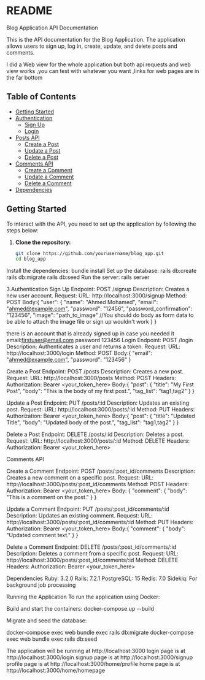 # README

 Blog Application API Documentation

This is the API documentation for the Blog Application. The application allows users to sign up, log in, create, update, and delete posts and comments.

I did a Web view for the whole application but both api requests and web view works ,you can test with whatever you want ,links for web pages are in the far bottom

## Table of Contents
- [Getting Started](#getting-started)
- [Authentication](#authentication)
  - [Sign Up](#sign-up)
  - [Login](#login)
- [Posts API](#posts-api)
  - [Create a Post](#create-a-post)
  - [Update a Post](#update-a-post)
  - [Delete a Post](#delete-a-post)
- [Comments API](#comments-api)
  - [Create a Comment](#create-a-comment)
  - [Update a Comment](#update-a-comment)
  - [Delete a Comment](#delete-a-comment)
- [Dependencies](#dependencies)

## Getting Started

To interact with the API, you need to set up the application by following the steps below:

1. **Clone the repository:**
   ```bash
   git clone https://github.com/yourusername/blog_app.git
   cd blog_app

Install the dependencies:
bundle install
Set up the database:
rails db:create
rails db:migrate
rails db:seed
Run the server:
rails server




3.Authentication
   Sign Up
Endpoint: POST /signup
Description: Creates a new user account.
Request:
URL: http://localhost:3000/signup
Method: POST
Body:{
  "user": {
    "name": "Ahmed Mohamed",
    "email": "ahmed@example.com",
    "password": "12456",
    "password_confirmation": "123456",
    "image": "path_to_image"
    //You should do body as form data to be able to attach the image file or sign up wouldn't work
  }
}

there is an account that is already signed up in case you needed it email:firstuser@email.com password 123456
Login
Endpoint: POST /login
Description: Authenticates a user and returns a token.
Request:
URL: http://localhost:3000/login
Method: POST
Body:{
  "email": "ahmed@example.com",
  "password": "123456"
}

Create a Post
Endpoint: POST /posts
Description: Creates a new post.
Request:
URL: http://localhost:3000/posts
Method: POST
Headers:
Authorization: Bearer <your_token_here>
Body:{
  "post": {
    "title": "My First Post",
    "body": "This is the body of my first post.",
    "tag_list": "tag1,tag2"
  }
}



Update a Post
Endpoint: PUT /posts/:id
Description: Updates an existing post.
Request:
URL: http://localhost:3000/posts/:id
Method: PUT
Headers:
Authorization: Bearer <your_token_here>
Body:{
  "post": {
    "title": "Updated Title",
    "body": "Updated body of the post.",
    "tag_list": "tag1,tag2"
  }
}




Delete a Post
Endpoint: DELETE /posts/:id
Description: Deletes a post.
Request:
URL: http://localhost:3000/posts/:id
Method: DELETE
Headers:
Authorization: Bearer <your_token_here>



Comments API



Create a Comment
Endpoint: POST /posts/:post_id/comments
Description: Creates a new comment on a specific post.
Request:
URL: http://localhost:3000/posts/:post_id/comments
Method: POST
Headers:
Authorization: Bearer <your_token_here>
Body:
{
  "comment": {
    "body": "This is a comment on the post."
  }
}



Update a Comment
Endpoint: PUT /posts/:post_id/comments/:id
Description: Updates an existing comment.
Request:
URL: http://localhost:3000/posts/:post_id/comments/:id
Method: PUT
Headers:
Authorization: Bearer <your_token_here>
Body:{
  "comment": {
    "body": "Updated comment text."
  }
}



Delete a Comment
Endpoint: DELETE /posts/:post_id/comments/:id
Description: Deletes a comment from a specific post.
Request:
URL: http://localhost:3000/posts/:post_id/comments/:id
Method: DELETE
Headers:
Authorization: Bearer <your_token_here>



Dependencies
Ruby: 3.2.0
Rails: 7.2.1
PostgreSQL: 15
Redis: 7.0
Sidekiq: For background job processing



Running the Application
To run the application using Docker:

Build and start the containers:
docker-compose up --build

Migrate and seed the database:

docker-compose exec web bundle exec rails db:migrate
docker-compose exec web bundle exec rails db:seed


The application will be running at http://localhost:3000
login page is at http://localhost:3000/login
signup page is at http://localhost:3000/signup
profile page is at http://localhost:3000/home/profile
home page is at http://localhost:3000/home/homepage






